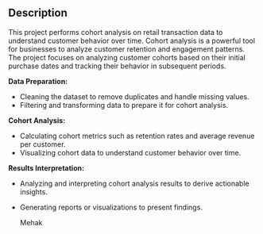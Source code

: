 ## Description

This project performs cohort analysis on retail transaction data to understand customer behavior over time. Cohort analysis is a powerful tool for businesses to analyze customer retention and engagement patterns. The project focuses on analyzing customer cohorts based on their initial purchase dates and tracking their behavior in subsequent periods.

**Data Preparation:**

* Cleaning the dataset to remove duplicates and handle missing values.
* Filtering and transforming data to prepare it for cohort analysis.

**Cohort Analysis:**

* Calculating cohort metrics such as retention rates and average revenue per customer.
* Visualizing cohort data to understand customer behavior over time.

**Results Interpretation:**

* Analyzing and interpreting cohort analysis results to derive actionable insights.
* Generating reports or visualizations to present findings.

  Mehak
